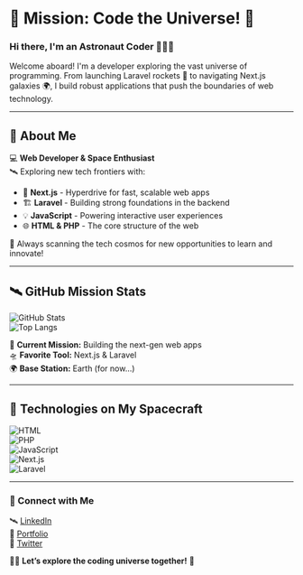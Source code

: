 # 🚀 Mission: Code the Universe! 🌌  

### Hi there, I'm an Astronaut Coder 👨‍🚀✨  
Welcome aboard! I'm a developer exploring the vast universe of programming. From launching Laravel rockets 🚀 to navigating Next.js galaxies 🌍, I build robust applications that push the boundaries of web technology.  

---

## 🌠 About Me  
💻 **Web Developer & Space Enthusiast**  
🛰️ Exploring new tech frontiers with:  
- 🚀 **Next.js** - Hyperdrive for fast, scalable web apps  
- 🏗 **Laravel** - Building strong foundations in the backend  
- 💡 **JavaScript** - Powering interactive user experiences  
- 🌐 **HTML & PHP** - The core structure of the web  

📡 Always scanning the tech cosmos for new opportunities to learn and innovate!  

---

## 🛰️ GitHub Mission Stats  

![GitHub Stats](https://github-readme-stats.vercel.app/api?username=yourusername&show_icons=true&theme=tokyonight)  
![Top Langs](https://github-readme-stats.vercel.app/api/top-langs/?username=yourusername&layout=compact&theme=tokyonight)  

🚀 **Current Mission:** Building the next-gen web apps  
🛸 **Favorite Tool:** Next.js & Laravel  
🌍 **Base Station:** Earth (for now...)  

---

## 🚀 Technologies on My Spacecraft  

![HTML](https://img.shields.io/badge/HTML-E34F26?style=for-the-badge&logo=html5&logoColor=white)  
![PHP](https://img.shields.io/badge/PHP-777BB4?style=for-the-badge&logo=php&logoColor=white)  
![JavaScript](https://img.shields.io/badge/JavaScript-F7DF1E?style=for-the-badge&logo=javascript&logoColor=black)  
![Next.js](https://img.shields.io/badge/Next.js-000000?style=for-the-badge&logo=next.js&logoColor=white)  
![Laravel](https://img.shields.io/badge/Laravel-FF2D20?style=for-the-badge&logo=laravel&logoColor=white)  

---

### 📡 Connect with Me  
🛰 [LinkedIn](https://linkedin.com/in/yourusername)  
🌌 [Portfolio](https://yourwebsite.com)  
📡 [Twitter](https://twitter.com/yourusername)  

👨‍🚀 **Let’s explore the coding universe together!** 🌠  
